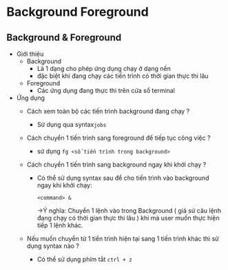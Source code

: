 # Background Foreground

## Background & Foreground

- Giới thiệu
    - Background
        - Là 1 dạng cho phép ứng dụng chạy ở dạng nền
        - đặc biệt khi đang chạy các tiến trình có thời gian thực thi lâu
    - Foreground
        - Các ứng dụng đang thực thi trên cửa sổ terminal
- Ứng dụng
    - Cách xem toàn bộ các tiến trình background đang chạy ?
        - Sử dụng qua syntax`jobs`
    - Cách chuyển 1 tiến trình sang foreground để tiếp tục công việc ?
        - sử dụng `fg <số tiến trình trong background>`
    - Cách chuyển 1 tiến trình sang background ngay khi khởi chạy ?
        - Có thể sử dụng syntax sau để cho tiến trình vào background ngay khi khởi chạy:

            `<command> &`
           
           
           ->Ý nghĩa: Chuyển 1 lệnh vào trong Background ( giả sử câu lệnh đang chạy có thời gian thực thi lâu ) khi mà user muốn thực hiện tiếp 1 lệnh khác.

    - Nếu muốn chuyển từ 1 tiến trình hiện tại sang 1 tiến trình khác thì sử dụng syntax nào ?
        - Có thể sử dụng phím tắt `ctrl + z`
